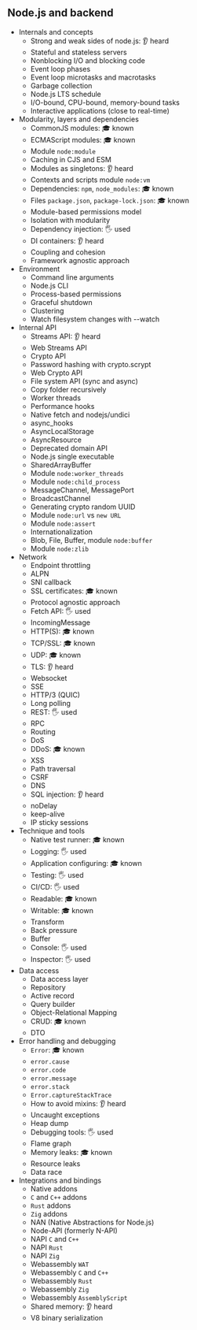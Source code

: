 ## Node.js and backend

- Internals and concepts
  - Strong and weak sides of node.js: 👂 heard
  - Stateful and stateless servers
  - Nonblocking I/O and blocking code
  - Event loop phases
  - Event loop microtasks and macrotasks
  - Garbage collection
  - Node.js LTS schedule
  - I/O-bound, CPU-bound, memory-bound tasks
  - Interactive applications (close to real-time)
- Modularity, layers and dependencies
  - CommonJS modules: 🎓 known
  - ECMAScript modules: 🎓 known
  - Module `node:module`
  - Caching in CJS and ESM
  - Modules as singletons: 👂 heard
  - Contexts and scripts module `node:vm`
  - Dependencies: `npm`, `node_modules`: 🎓 known
  - Files `package.json`, `package-lock.json`: 🎓 known
  - Module-based permissions model
  - Isolation with modularity
  - Dependency injection: 🖐️ used
  - DI containers: 👂 heard
  - Coupling and cohesion
  - Framework agnostic approach
- Environment
  - Command line arguments
  - Node.js CLI
  - Process-based permissions
  - Graceful shutdown
  - Clustering
  - Watch filesystem changes with --watch
- Internal API
  - Streams API: 👂 heard
  - Web Streams API
  - Crypto API
  - Password hashing with crypto.scrypt
  - Web Crypto API
  - File system API (sync and async)
  - Copy folder recursively
  - Worker threads
  - Performance hooks
  - Native fetch and nodejs/undici
  - async_hooks
  - AsyncLocalStorage
  - AsyncResource
  - Deprecated domain API
  - Node.js single executable
  - SharedArrayBuffer
  - Module `node:worker_threads`
  - Module `node:child_process`
  - MessageChannel, MessagePort
  - BroadcastChannel
  - Generating crypto random UUID
  - Module `node:url` vs `new URL`
  - Module `node:assert`
  - Internationalization
  - Blob, File, Buffer, module `node:buffer`
  - Module `node:zlib`
- Network
  - Endpoint throttling
  - ALPN
  - SNI callback
  - SSL certificates: 🎓 known
  - Protocol agnostic approach
  - Fetch API: 🖐️ used
  - IncomingMessage
  - HTTP(S): 🎓 known
  - TCP/SSL: 🎓 known
  - UDP: 🎓 known
  - TLS: 👂 heard
  - Websocket
  - SSE
  - HTTP/3 (QUIC)
  - Long polling
  - REST: 🖐️ used
  - RPC
  - Routing
  - DoS
  - DDoS: 🎓 known
  - XSS
  - Path traversal
  - CSRF
  - DNS
  - SQL injection: 👂 heard
  - noDelay
  - keep-alive
  - IP sticky sessions
- Technique and tools
  - Native test runner: 🎓 known
  - Logging: 🖐️ used
  - Application configuring: 🎓 known
  - Testing: 🖐️ used
  - CI/CD: 🖐️ used
  - Readable: 🎓 known
  - Writable: 🎓 known
  - Transform
  - Back pressure
  - Buffer
  - Console: 🖐️ used
  - Inspector: 🖐️ used
- Data access
  - Data access layer
  - Repository
  - Active record
  - Query builder
  - Object-Relational Mapping
  - CRUD: 🎓 known
  - DTO
- Error handling and debugging
  - `Error`: 🎓 known
  - `error.cause`
  - `error.code`
  - `error.message`
  - `error.stack`
  - `Error.captureStackTrace`
  - How to avoid mixins: 👂 heard
  - Uncaught exceptions
  - Heap dump
  - Debugging tools: 🖐️ used
  - Flame graph
  - Memory leaks: 🎓 known
  - Resource leaks
  - Data race
- Integrations and bindings
  - Native addons
  - `C` and `C++` addons
  - `Rust` addons
  - `Zig` addons
  - NAN (Native Abstractions for Node.js)
  - Node-API (formerly N-API)
  - NAPI `C` and `C++`
  - NAPI `Rust`
  - NAPI `Zig`
  - Webassembly `WAT`
  - Webassembly `C` and `C++`
  - Webassembly `Rust`
  - Webassembly `Zig`
  - Webassembly `AssemblyScript`
  - Shared memory: 👂 heard
  - V8 binary serialization
